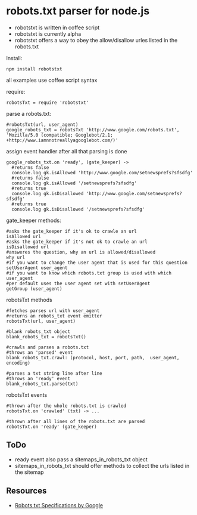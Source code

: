 robots.txt parser for node.js
===

  - robotstxt is written in coffee script
  - robotstxt is currently alpha
  - robotstxt offers a way to obey the allow/disallow urles listed in the robots.txt


Install:

    npm install robotstxt
    

all examples use coffee script syntax

require:

    robotsTxt = require 'robotstxt'

parse a robots.txt:
    
    #robotsTxt(url, user_agent)
    google_robots_txt = robotsTxt 'http://www.google.com/robots.txt', 'Mozilla/5.0 (compatible; Googlebot/2.1; +http://www.iamnnotreallyagooglebot.com/)'

assign event handler after all that parsing is done

    google_robots_txt.on 'ready', (gate_keeper) -> 
      #returns false
      console.log gk.isAllowed 'http://www.google.com/setnewsprefs?sfsdfg'
      #returns false
      console.log gk.isAllowed '/setnewsprefs?sfsdfg'
      #returns true
      console.log gk.isDisallowed 'http://www.google.com/setnewsprefs?sfsdfg' 
      #returns true
      console.log gk.isDisallowed '/setnewsprefs?sfsdfg'
    
gate_keeper methods:

    #asks the gate_keeper if it's ok to crawle an url
    isAllowed url
    #asks the gate_keeper if it's not ok to crawle an url
    isDisallowed url
    #answeres the question, why an url is allowed/disallowed
    why url
    #if you want to change the user agent that is used for this question
    setUserAgent user_agent
    #if you want to know which robots.txt group is used with which user_agent
    #per default uses the user agent set with setUserAgent
    getGroup (user_agent)
    
robotsTxt methods
  
    #fetches parses url with user_agent
    #returns an robots_txt event emitter
    robotsTxt(url, user_agent)
    
    #blank robots_txt object
    blank_robots_txt = robotsTxt()
    
    #crawls and parses a robots.txt 
    #throws an 'parsed' event
    blank_robots_txt.crawl: (protocol, host, port, path,  user_agent, encoding)
    
    #parses a txt string line after line
    #throws an 'ready' event
    blank_robots_txt.parse(txt)
    
    
robotsTxt events

    #thrown after the whole robots.txt is crawled
    robotsTxt.on 'crawled' (txt) -> ...
  
    #thrown after all lines of the robots.txt are parsed
    robotsTxt.on 'ready' (gate_keeper)
  

ToDo
---
  - ready event also pass a sitemaps_in_robots_txt object
  - sitemaps_in_robots_txt should offer methods to collect the urls listed in the sitemap

Resources
---
  - [Robots.txt Specifications by Google](http://code.google.com/web/controlcrawlindex/docs/robots_txt.html)
 